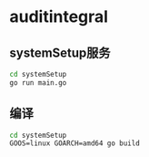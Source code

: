 # auditintegral

## systemSetup服务
```cmd
cd systemSetup
go run main.go
```
## 编译
```cmd
cd systemSetup
GOOS=linux GOARCH=amd64 go build
```